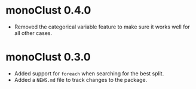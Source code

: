 # monoClust 0.4.0

* Removed the categorical variable feature to make sure it works well for all other cases.

# monoClust 0.3.0

* Added support for `foreach` when searching for the best split.
* Added a `NEWS.md` file to track changes to the package.

